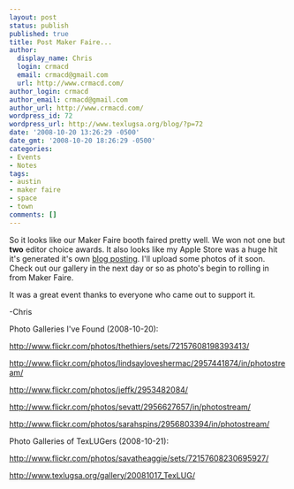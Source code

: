 ```yaml
---
layout: post
status: publish
published: true
title: Post Maker Faire...
author:
  display_name: Chris
  login: crmacd
  email: crmacd@gmail.com
  url: http://www.crmacd.com/
author_login: crmacd
author_email: crmacd@gmail.com
author_url: http://www.crmacd.com/
wordpress_id: 72
wordpress_url: http://www.texlugsa.org/blog/?p=72
date: '2008-10-20 13:26:29 -0500'
date_gmt: '2008-10-20 18:26:29 -0500'
categories:
- Events
- Notes
tags:
- austin
- maker faire
- space
- town
comments: []
---
```

<p>So it looks like our Maker Faire booth faired pretty well. We won not one but <strong>two</strong> editor choice awards. It also looks like my Apple Store was a huge hit it's generated it's own <a href="http://www.iphonesavior.com/2008/10/lego-city-features-apple-store-at-maker-faire-2008.html">blog posting</a>. I'll upload some photos of it soon. Check out our gallery in the next day or so as photo's begin to rolling in from Maker Faire.</p>
<p>It was a great event thanks to everyone who came out to support it.</p>
<p>-Chris</p>
<p>Photo Galleries I've Found (2008-10-20):</p>
<p><a href="http://www.flickr.com/photos/thethiers/sets/72157608198393413/">http://www.flickr.com/photos/thethiers/sets/72157608198393413/</a></p>
<p><a href="http://www.flickr.com/photos/lindsayloveshermac/2957441874/in/photostream/">http://www.flickr.com/photos/lindsayloveshermac/2957441874/in/photostream/</a></p>
<p><a href="http://www.flickr.com/photos/jeffk/2953482084/">http://www.flickr.com/photos/jeffk/2953482084/</a></p>
<p><a href="http://www.flickr.com/photos/sevatt/2956627657/in/photostream/">http://www.flickr.com/photos/sevatt/2956627657/in/photostream/</a></p>
<p><a href="http://www.flickr.com/photos/sarahspins/2956803394/in/photostream/ ">http://www.flickr.com/photos/sarahspins/2956803394/in/photostream/</a></p>
<p>Photo Galleries of TexLUGers (2008-10-21):</p>
<p><a href="http://www.flickr.com/photos/savatheaggie/sets/72157608230695927/">http://www.flickr.com/photos/savatheaggie/sets/72157608230695927/</a></p>
<p><a href="http://www.texlugsa.org/gallery/20081017_TexLUG/">http://www.texlugsa.org/gallery/20081017_TexLUG/</a></p>
